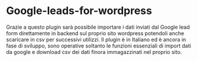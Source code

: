 # Google-leads-for-wordpress
Grazie a questo plugin sarà possibile importare i dati inviati dal Google lead form direttamente in backend sul proprio sito wordpress potendoli anche scaricare in csv per successivi utilizzi. Il plugin è in Italiano ed è ancora in fase di sviluppo, sono operative soltanto le funzioni essenziali di import dati da google e download csv dei dati finora immagazzinati nel proprio sito.
